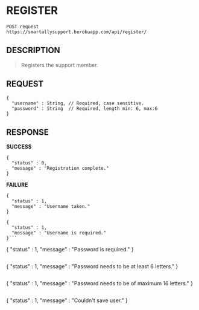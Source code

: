 REGISTER
==

```
POST request
https://smartallysupport.herokuapp.com/api/register/
```

DESCRIPTION
--

>Registers the support member.

REQUEST
--

```
{
  "username" : String, // Required, case sensitive.
  "password" : String  // Required, length min: 6, max:6
}
```

RESPONSE
--

**SUCCESS**

```
{
  "status" : 0,
  "message" : "Registration complete."
}
```

**FAILURE**

```
{
  "status" : 1,
  "message" : "Username taken."
}
```

```
{
  "status" : 1,
  "message" : "Username is required."
}```

```
{
  "status" : 1,
  "message" : "Password is required."
}
```

```
{
  "status" : 1,
  "message" : "Password needs to be at least 6 letters."
}
```

```
{
  "status" : 1,
  "message" : "Password needs to be of maximum 16 letters."
}
```

```
{
  "status" : 1,
  "message" : "Couldn't save user."
}
```
